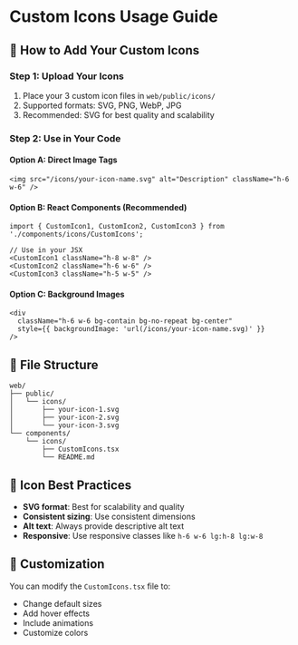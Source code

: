 # Custom Icons Usage Guide

## 🎯 How to Add Your Custom Icons

### **Step 1: Upload Your Icons**
1. Place your 3 custom icon files in `web/public/icons/`
2. Supported formats: SVG, PNG, WebP, JPG
3. Recommended: SVG for best quality and scalability

### **Step 2: Use in Your Code**

#### **Option A: Direct Image Tags**
```tsx
<img src="/icons/your-icon-name.svg" alt="Description" className="h-6 w-6" />
```

#### **Option B: React Components (Recommended)**
```tsx
import { CustomIcon1, CustomIcon2, CustomIcon3 } from './components/icons/CustomIcons';

// Use in your JSX
<CustomIcon1 className="h-8 w-8" />
<CustomIcon2 className="h-6 w-6" />
<CustomIcon3 className="h-5 w-5" />
```

#### **Option C: Background Images**
```tsx
<div 
  className="h-6 w-6 bg-contain bg-no-repeat bg-center"
  style={{ backgroundImage: 'url(/icons/your-icon-name.svg)' }}
/>
```

## 📁 File Structure
```
web/
├── public/
│   └── icons/
│       ├── your-icon-1.svg
│       ├── your-icon-2.svg
│       └── your-icon-3.svg
└── components/
    └── icons/
        ├── CustomIcons.tsx
        └── README.md
```

## 🎨 Icon Best Practices
- **SVG format**: Best for scalability and quality
- **Consistent sizing**: Use consistent dimensions
- **Alt text**: Always provide descriptive alt text
- **Responsive**: Use responsive classes like `h-6 w-6 lg:h-8 lg:w-8`

## 🔧 Customization
You can modify the `CustomIcons.tsx` file to:
- Change default sizes
- Add hover effects
- Include animations
- Customize colors
